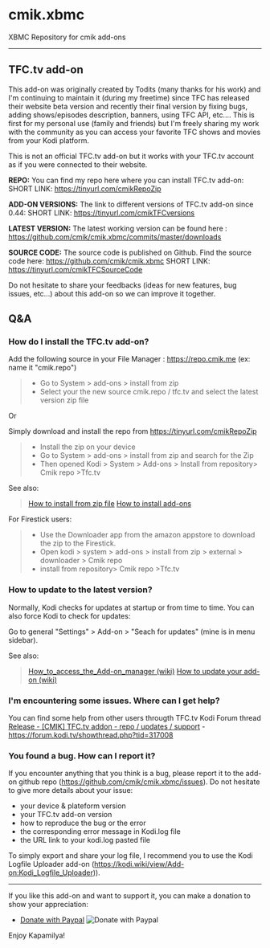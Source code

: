 # cmik.xbmc
XBMC Repository for cmik add-ons

---
## TFC.tv add-on
This add-on was originally created by Todits (many thanks for his work) and I'm continuing to maintain it (during my freetime) since TFC has released their website beta version and recently their final version by fixing bugs, adding shows/episodes description, banners, using TFC API, etc.... This is first for my personal use (family and friends) but I'm freely sharing my work with the community as you can access your favorite TFC shows and movies from your Kodi platform.

This is not an official TFC.tv add-on but it works with your TFC.tv account as if you were connected to their website.


**REPO:**
You can find my repo here where you can install TFC.tv add-on: 
SHORT LINK: https://tinyurl.com/cmikRepoZip

**ADD-ON VERSIONS:**
The link to different versions of TFC.tv add-on since 0.44:
SHORT LINK: https://tinyurl.com/cmikTFCversions

**LATEST VERSION:** 
The latest working version can be found here : https://github.com/cmik/cmik.xbmc/commits/master/downloads

**SOURCE CODE:**
The source code is published on Github.
Find the source code here: https://github.com/cmik/cmik.xbmc
SHORT LINK: https://tinyurl.com/cmikTFCSourceCode

Do not hesitate to share your feedbacks (ideas for new features, bug issues, etc...) about this add-on so we can improve it together.


## Q&A

### How do I install the TFC.tv add-on?
Add the following source in your File Manager : https://repo.cmik.me  (ex: name it "cmik.repo")
>- Go to System > add-ons > install from zip
>- Select your the new source cmik.repo / tfc.tv and select the latest version zip file

Or 

Simply download and install the repo from https://tinyurl.com/cmikRepoZip
>- Install the zip on your device
>- Go to System > add-ons > install from zip and search for the Zip
>- Then opened Kodi > System > Add-ons > Install from repository> Cmik repo >Tfc.tv

See also:
>[How to install from zip file](http://kodi.wiki/view/HOW-TO:Install%20add-ons%20from%20zip%20files)
>[How to install add-ons](http://kodi.wiki/view/HOW-TO:Install%20add-ons)

For Firestick users:
>- Use the Downloader app from the amazon appstore to download the zip to the Firestick.
>- Open kodi > system > add-ons > install from zip > external > downloader > Cmik repo
>- install from repository> Cmik repo >Tfc.tv


### How to update to the latest version?
Normally, Kodi checks for updates at startup or from time to time.
You can also force Kodi to check for updates:

Go to general "Settings" > Add-on > "Seach for updates" (mine is in menu sidebar).

See also:
>[How_to_access_the_Add-on_manager (wiki)](http://kodi.wiki/view/Add-on_manager#How_to_access_the_Add-on_manager)
>[How to update your add-on (wiki)](http://kodi.wiki/view/Add-on_manager#Updating)


### I'm encountering some issues. Where can I get help?
You can find some help from other users througth TFC.tv Kodi Forum thread [Release - [CMIK] TFC.tv addon - repo / updates / support](https://forum.kodi.tv/showthread.php?tid=317008) - https://forum.kodi.tv/showthread.php?tid=317008

### You found a bug. How can I report it?
If you encounter anything that you think is a bug, please report it to the add-on github repo (https://github.com/cmik/cmik.xbmc/issues). 
Do not hesitate to give more details about your issue: 
- your device & plateform version
- your TFC.tv add-on version
- how to reproduce the bug or the error
- the corresponding error message in Kodi.log file
- the URL link to your kodi.log pasted file

To simply export and share your log file, I recommend you to use the Kodi Logfile Uploader add-on (https://kodi.wiki/view/Add-on:Kodi_Logfile_Uploader)).



---

If you like this add-on and want to support it, you can make a donation to show your appreciation:
- [Donate with Paypal](https://www.paypal.com/cgi-bin/webscr?cmd=_donations&business=Q8DETSCYJDR7E&currency_code=EUR&source=url)
![Donate with Paypal](https://www.cmik.me/img/donate_paypal.png)


Enjoy Kapamilya!